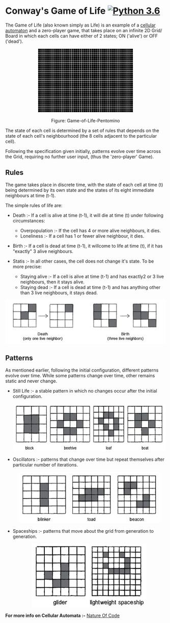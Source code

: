 # Conway's Game of Life [![Python 3.6](https://img.shields.io/badge/python-3.7-blue.svg)](https://www.python.org/downloads/release/python-370/)

The Game of Life (also known simply as Life) is an example of a [cellular automaton][CA] and a zero-player game, that takes place on an infinite 2D Grid/ Board in which each cells can have either of 2 states; ON ('alive') or OFF ('dead').

<p align="center"><img src="assets/example.gif" alt="2D Cellular Automata" width = "300px"></p>

<p align="center">Figure: Game-of-Life-Pentomino</p>

The state of each cell is determined by a set of rules that depends on the state of each cell's neighbourhood (the 8 cells adjacent to the particular cell).

Following the specification given initially, patterns evolve over time across the Grid, requiring no further user input, (thus the 'zero-player' Game).

## Rules

The game takes place in discrete time, with the state of each cell at time (t) being determined by its own state and the states of its eight immediate neighbours at time (t-1).

The simple rules of life are:

- Death :- If a cell is alive at time (t-1), it will die at time (t) under following circumstances:
  - Overpopulation :- If the cell has 4 or more alive neighbours, it dies.
  - Loneliness :- If a cell has 1 or fewer alive neighbour, it dies.

- Birth :- If a cell is dead at time (t-1), it willcome to life at time (t), if it has "exactly" 3 alive neighbours.

- Statis :- In all other cases, the cell does not change it's state. To be more precise:
  - Staying alive :- If a cell is alive at time (t-1) and has exactly2 or 3 live neighbours, then it stays alive.
  - Staying dead :- If a cell is dead at time (t-1) and has anything other than 3 live neighbours, it stays dead.
  
![Cell State Change](assets/changeState.jpg)

## Patterns

As mentioned earlier, following the initial configuration, different patterns evolve over time. While some patterns change over time, other remains static and never change.

- Still Life :- a stable pattern in which no changes occur after the initial configuration.
  <p align="center"><img src="assets/stillLife.jpg" alt="Still Life" height="150px"/></p>

- Oscillators :- patterns that change over time but repeat themselves after particular number of iterations.
  <p align="center"><img src="assets/oscillator.jpg" alt="Oscillators" height="160px"/></p>

- Spaceships :- patterns that move about the grid from generation to generation.
  <p align="center"><img src="assets/spaceship.jpg" alt="Spaceships" height="200px"/></p>


**For more info on Cellular Automata :-** [Nature Of Code][noc]

[//]: # (These are reference links used in the body of this note. )

[CA]: <https://mathworld.wolfram.com/CellularAutomaton.html#:~:text=A%20cellular%20automaton%20is%20a,many%20time%20steps%20as%20desired.>

[noc]: <https://natureofcode.com/book/chapter-7-cellular-automata/>
